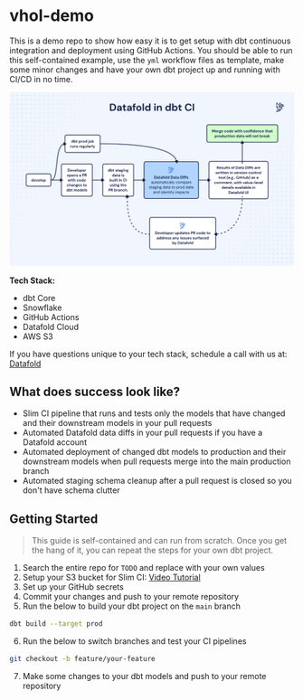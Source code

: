# vhol-demo

This is a demo repo to show how easy it is to get setup with dbt continuous integration and deployment using GitHub Actions.
You should be able to run this self-contained example, use the `yml` workflow files as template, make some minor changes and have your own dbt project up and running with CI/CD in no time.

![](img/Datafold_in_dbt_CI.png)

**Tech Stack:**

- dbt Core
- Snowflake
- GitHub Actions
- Datafold Cloud
- AWS S3

If you have questions unique to your tech stack, schedule a call with us at: [Datafold](https://www.datafold.com/)

## What does success look like?

- Slim CI pipeline that runs and tests only the models that have changed and their downstream models in your pull requests
- Automated Datafold data diffs in your pull requests if you have a Datafold account
- Automated deployment of changed dbt models to production and their downstream models when pull requests merge into the main production branch
- Automated staging schema cleanup after a pull request is closed so you don't have schema clutter

## Getting Started

> This guide is self-contained and can run from scratch. Once you get the hang of it, you can repeat the steps for your own dbt project.

1. Search the entire repo for `TODO` and replace with your own values
2. Setup your S3 bucket for Slim CI: [Video Tutorial]()
3. Set up your GitHub secrets
4. Commit your changes and push to your remote repository
5. Run the below to build your dbt project on the `main` branch

```bash 
dbt build --target prod
```

6. Run the below to switch branches and test your CI pipelines

```bash
git checkout -b feature/your-feature
```

7. Make some changes to your dbt models and push to your remote repository

